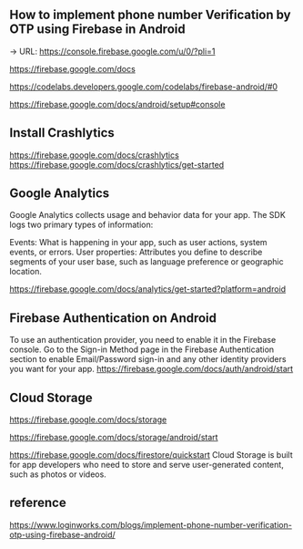 ## How to implement phone number Verification by OTP using Firebase in Android

-> URL:
https://console.firebase.google.com/u/0/?pli=1

https://firebase.google.com/docs

https://codelabs.developers.google.com/codelabs/firebase-android/#0

https://firebase.google.com/docs/android/setup#console

## Install Crashlytics
https://firebase.google.com/docs/crashlytics
https://firebase.google.com/docs/crashlytics/get-started

## Google Analytics
Google Analytics collects usage and behavior data for your app. The SDK logs two primary types of information:

Events: What is happening in your app, such as user actions, system events, or errors.
User properties: Attributes you define to describe segments of your user base, such as language preference or geographic location.

https://firebase.google.com/docs/analytics/get-started?platform=android

##  Firebase Authentication on Android
To use an authentication provider, you need to enable it in the Firebase console. Go to the Sign-in Method page in the Firebase Authentication section to enable Email/Password sign-in and any other identity providers you want for your app.
https://firebase.google.com/docs/auth/android/start


## Cloud Storage
https://firebase.google.com/docs/storage

https://firebase.google.com/docs/storage/android/start


https://firebase.google.com/docs/firestore/quickstart
Cloud Storage is built for app developers who need to store and serve user-generated content, such as photos or videos.


## reference
https://www.loginworks.com/blogs/implement-phone-number-verification-otp-using-firebase-android/

